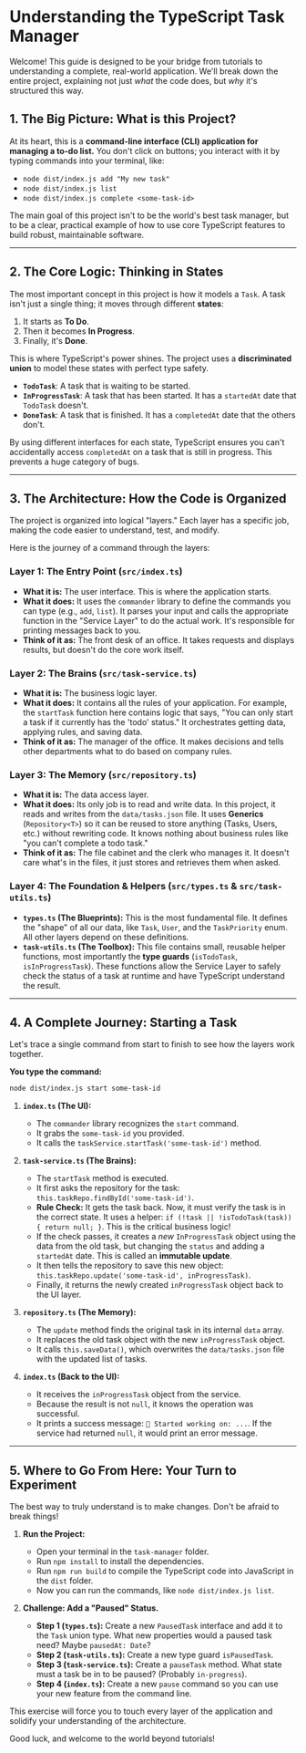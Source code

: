 # Understanding the TypeScript Task Manager

Welcome! This guide is designed to be your bridge from tutorials to understanding a complete, real-world application. We'll break down the entire project, explaining not just *what* the code does, but *why* it's structured this way.

## 1. The Big Picture: What is this Project?

At its heart, this is a **command-line interface (CLI) application for managing a to-do list.** You don't click on buttons; you interact with it by typing commands into your terminal, like:

- `node dist/index.js add "My new task"`
- `node dist/index.js list`
- `node dist/index.js complete <some-task-id>`

The main goal of this project isn't to be the world's best task manager, but to be a clear, practical example of how to use core TypeScript features to build robust, maintainable software.

---

## 2. The Core Logic: Thinking in States

The most important concept in this project is how it models a `Task`. A task isn't just a single thing; it moves through different **states**:

1.  It starts as **To Do**.
2.  Then it becomes **In Progress**.
3.  Finally, it's **Done**.

This is where TypeScript's power shines. The project uses a **discriminated union** to model these states with perfect type safety.

- **`TodoTask`**: A task that is waiting to be started.
- **`InProgressTask`**: A task that has been started. It has a `startedAt` date that `TodoTask` doesn't.
- **`DoneTask`**: A task that is finished. It has a `completedAt` date that the others don't.

By using different interfaces for each state, TypeScript ensures you can't accidentally access `completedAt` on a task that is still in progress. This prevents a huge category of bugs.

---

## 3. The Architecture: How the Code is Organized

The project is organized into logical "layers." Each layer has a specific job, making the code easier to understand, test, and modify.

Here is the journey of a command through the layers:

### Layer 1: The Entry Point (`src/index.ts`)

- **What it is:** The user interface. This is where the application starts.
- **What it does:** It uses the `commander` library to define the commands you can type (e.g., `add`, `list`). It parses your input and calls the appropriate function in the "Service Layer" to do the actual work. It's responsible for printing messages back to you.
- **Think of it as:** The front desk of an office. It takes requests and displays results, but doesn't do the core work itself.

### Layer 2: The Brains (`src/task-service.ts`)

- **What it is:** The business logic layer.
- **What it does:** It contains all the rules of your application. For example, the `startTask` function here contains logic that says, "You can only start a task if it currently has the 'todo' status." It orchestrates getting data, applying rules, and saving data.
- **Think of it as:** The manager of the office. It makes decisions and tells other departments what to do based on company rules.

### Layer 3: The Memory (`src/repository.ts`)

- **What it is:** The data access layer.
- **What it does:** Its only job is to read and write data. In this project, it reads and writes from the `data/tasks.json` file. It uses **Generics** (`Repository<T>`) so it can be reused to store anything (Tasks, Users, etc.) without rewriting code. It knows nothing about business rules like "you can't complete a todo task."
- **Think of it as:** The file cabinet and the clerk who manages it. It doesn't care what's in the files, it just stores and retrieves them when asked.

### Layer 4: The Foundation & Helpers (`src/types.ts` & `src/task-utils.ts`)

- **`types.ts` (The Blueprints):** This is the most fundamental file. It defines the "shape" of all our data, like `Task`, `User`, and the `TaskPriority` enum. All other layers depend on these definitions.
- **`task-utils.ts` (The Toolbox):** This file contains small, reusable helper functions, most importantly the **type guards** (`isTodoTask`, `isInProgressTask`). These functions allow the Service Layer to safely check the status of a task at runtime and have TypeScript understand the result.

---

## 4. A Complete Journey: Starting a Task

Let's trace a single command from start to finish to see how the layers work together.

**You type the command:**
```bash
node dist/index.js start some-task-id
```

1.  **`index.ts` (The UI):**
    - The `commander` library recognizes the `start` command.
    - It grabs the `some-task-id` you provided.
    - It calls the `taskService.startTask('some-task-id')` method.

2.  **`task-service.ts` (The Brains):**
    - The `startTask` method is executed.
    - It first asks the repository for the task: `this.taskRepo.findById('some-task-id')`.
    - **Rule Check:** It gets the task back. Now, it must verify the task is in the correct state. It uses a helper: `if (!task || !isTodoTask(task)) { return null; }`. This is the critical business logic!
    - If the check passes, it creates a *new* `InProgressTask` object using the data from the old task, but changing the `status` and adding a `startedAt` date. This is called an **immutable update**.
    - It then tells the repository to save this new object: `this.taskRepo.update('some-task-id', inProgressTask)`.
    - Finally, it returns the newly created `inProgressTask` object back to the UI layer.

3.  **`repository.ts` (The Memory):**
    - The `update` method finds the original task in its internal `data` array.
    - It replaces the old task object with the new `inProgressTask` object.
    - It calls `this.saveData()`, which overwrites the `data/tasks.json` file with the updated list of tasks.

4.  **`index.ts` (Back to the UI):**
    - It receives the `inProgressTask` object from the service.
    - Because the result is not `null`, it knows the operation was successful.
    - It prints a success message: `🚀 Started working on: ...`. If the service had returned `null`, it would print an error message.

---

## 5. Where to Go From Here: Your Turn to Experiment

The best way to truly understand is to make changes. Don't be afraid to break things!

1.  **Run the Project:**
    - Open your terminal in the `task-manager` folder.
    - Run `npm install` to install the dependencies.
    - Run `npm run build` to compile the TypeScript code into JavaScript in the `dist` folder.
    - Now you can run the commands, like `node dist/index.js list`.

2.  **Challenge: Add a "Paused" Status.**
    - **Step 1 (`types.ts`):** Create a new `PausedTask` interface and add it to the `Task` union type. What new properties would a paused task need? Maybe `pausedAt: Date`?
    - **Step 2 (`task-utils.ts`):** Create a new type guard `isPausedTask`.
    - **Step 3 (`task-service.ts`):** Create a `pauseTask` method. What state must a task be in to be paused? (Probably `in-progress`).
    - **Step 4 (`index.ts`):** Create a new `pause` command so you can use your new feature from the command line.

This exercise will force you to touch every layer of the application and solidify your understanding of the architecture.

Good luck, and welcome to the world beyond tutorials!
